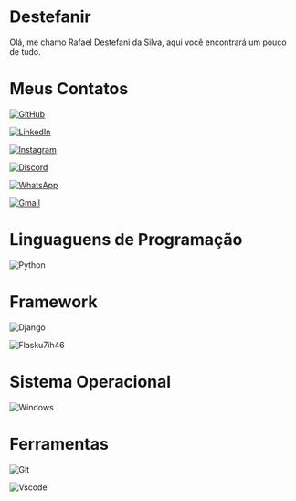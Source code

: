 # Destefanir
Olá, me chamo Rafael Destefani da Silva, aqui você encontrará um pouco de tudo.

# Meus Contatos
[![GitHub](https://img.shields.io/badge/GitHub-100000?style=for-the-badge&logo=github&logoColor=white)](https://github.com/Destefanir)

[![LinkedIn](https://img.shields.io/badge/LinkedIn-0077B5?style=for-the-badge&logo=linkedin&logoColor=white)](https://www.linkedin.com/in/rafael-destefani-46b2b0231/)

[![Instagram](https://img.shields.io/badge/-Instagram-%23E4405F?style=for-the-badge&logo=instagram&logoColor=white)](https://www.instagram.com/r_destefani/)

[![Discord](https://img.shields.io/badge/Discord-7289DA?style=for-the-badge&logo=discord&logoColor=white)](https://discord.com/channels/@rafa_jj#5968/)

[![WhatsApp](https://img.shields.io/badge/WhatsApp-25D366?style=for-the-badge&logo=whatsapp&logoColor=white)](https://wa.me/28999885192)

[![Gmail](https://img.shields.io/badge/Gmail-333333?style=for-the-badge&logo=gmail&logoColor=red)](mailto:rdestefani000@gmail.com)


# Linguaguens de Programação

![Python](https://img.shields.io/badge/python-3670A0?style=for-the-badge&logo=python&logoColor=ffdd54)

# Framework
![Django](https://img.shields.io/badge/django-%23092E20.svg?style=for-the-badge&logo=django&logoColor=white)

![Flask](https://img.shields.io/badge/flask-%23000.svg?style=for-the-badge&logo=flask&logoColor=white)u7ih46

# Sistema Operacional
![Windows](https://img.shields.io/badge/Windows-000?style=for-the-badge&logo=windows&logoColor=2CA5E0)

# Ferramentas
![Git](https://img.shields.io/badge/GIT-E44C30?style=for-the-badge&logo=git&logoColor=white)

![Vscode](https://img.shields.io/badge/Vscode-007ACC?style=for-the-badge&logo=visual-studio-code&logoColor=white)